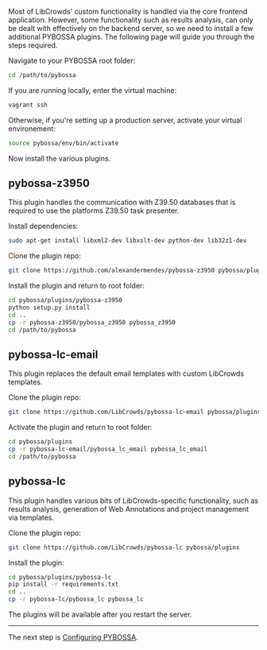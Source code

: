 Most of LibCrowds' custom functionality is handled via the core frontend
application. However, some functionality such as results analysis, can
only be dealt with effectively on the backend server, so we need to install a
few additional PYBOSSA plugins. The following page will guide you through the
steps required.

Navigate to your PYBOSSA root folder:

```bash
cd /path/to/pybossa
```

If you are running locally, enter the virtual machine:

```bash
vagrant ssh
```

Otherwise, if you're setting up a production server, activate your virtual
environement:

```bash
source pybossa/env/bin/activate
```

Now install the various plugins.

## pybossa-z3950

This plugin handles the communication with Z39.50 databases that is required
to use the platforms Z39.50 task presenter.

Install dependencies:

```bash
sudo apt-get install libxml2-dev libxslt-dev python-dev lib32z1-dev
```

Clone the plugin repo:

```bash
git clone https://github.com/alexandermendes/pybossa-z3950 pybossa/plugins
```

Install the plugin and return to root folder:

```bash
cd pybossa/plugins/pybossa-z3950
python setup.py install
cd ..
cp -r pybossa-z3950/pybossa_z3950 pybossa_z3950
cd /path/to/pybossa
```

## pybossa-lc-email

This plugin replaces the default email templates with custom LibCrowds
templates.

Clone the plugin repo:

```bash
git clone https://github.com/LibCrowds/pybossa-lc-email pybossa/plugins
```

Activate the plugin and return to root folder:

```bash
cd pybossa/plugins
cp -r pybossa-lc-email/pybossa_lc_email pybossa_lc_email
cd /path/to/pybossa
```

## pybossa-lc

This plugin handles various bits of LibCrowds-specific functionality, such as
results analysis, generation of Web Annotations and project management via
templates.

Clone the plugin repo:

```bash
git clone https://github.com/LibCrowds/pybossa-lc pybossa/plugins
```

Install the plugin:

```bash
cd pybossa/plugins/pybossa-lc
pip install -r requirements.txt
cd ..
cp -r pybossa-lc/pybossa_lc pybossa_lc
```

The plugins will be available after you restart the server.

---

The next step is [Configuring PYBOSSA](/setup/configuring-pybossa).
